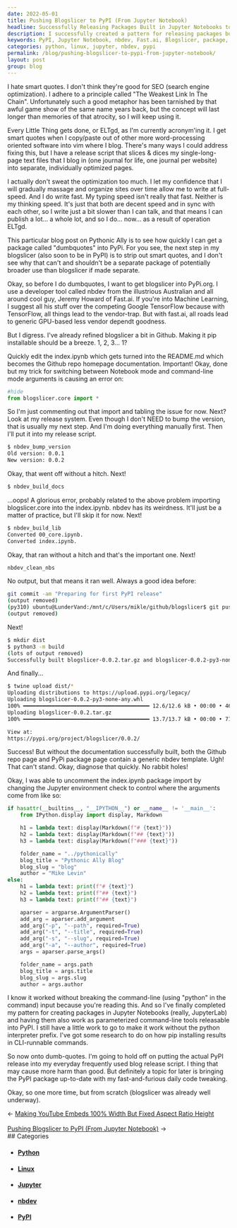 ```yaml
---
date: 2022-05-01
title: Pushing Blogslicer to PyPI (From Jupyter Notebook)
headline: Successfully Releasing Packages Built in Jupyter Notebooks to PyPI with nbdev
description: I successfully created a pattern for releasing packages built in Jupyter Notebooks into PyPI, using nbdev from Fast.ai. I pushed my package, Blogslicer, to PyPI, but still have more work to do before I can add it to my blog release script. Read more to find out how I did it!
keywords: PyPI, Jupyter Notebook, nbdev, Fast.ai, Blogslicer, package, command-line, parameterized, release, script, version, docs, library, commit, upload, python, interpreter
categories: python, linux, jupyter, nbdev, pypi
permalink: /blog/pushing-blogslicer-to-pypi-from-jupyter-notebook/
layout: post
group: blog
---
```



I hate smart quotes. I don't think they're good for SEO (search engine
optimization). I adhere to a principle called "The Weakest Link In The Chain".
Unfortunately such a good metaphor has been tarnished by that awful game show
of the same name years back, but the concept will last longer than memories of
that atrocity, so I will keep using it.

Every Little Thing gets done, or ELTgd, as I'm currently acronym'ing it. I get
smart quotes when I copy/paste out of other more word-processing oriented
software into vim where I blog. There's many ways I could address fixing this,
but I have a release script that slices & dices my single-long-page text files
that I blog in (one journal for life, one journal per website) into separate,
individually optimized pages.

I actually don't sweat the optimization too much. I let my confidence that I
will gradually massage and organize sites over time allow me to write at
full-speed. And I do write fast. My typing speed isn't really that fast.
Neither is my thinking speed. It's just that both are decent speed and in sync
with each other, so I write just a bit slower than I can talk, and that means I
can publish a lot... a whole lot, and so I do... now... as a result of
operation ELTgd.

This particular blog post on Pythonic Ally is to see how quickly I can get a
package called "dumbquotes" into PyPi. For you see, the next step in my
blogslicer (also soon to be in PyPI) is to strip out smart quotes, and I don't
see why that can't and shouldn't be a separate package of potentially broader
use than blogslicer if made separate.

Okay, so before I do dumbquotes, I want to get blogslicer into PyPi.org. I use
a developer tool called nbdev from the illustrious Australian and all around
cool guy, Jeremy Howard of Fast.ai. If you're into Machine Learning, I suggest
all his stuff over the competing Google TensorFlow because with TensorFlow, all
things lead to the vendor-trap. But with fast.ai, all roads lead to generic
GPU-based less vendor dependt goodness.

But I digress. I've already refined blogslicer a bit in Github. Making it pip
installable should be a breeze. 1, 2, 3... 1?

Quickly edit the index.ipynb which gets turned into the README.md which becomes
the Github repo homepage documentation. Important! Okay, done but my trick for
switching between Notebook mode and command-line mode arguments is causing an
error on:

```python
#hide
from blogslicer.core import *
```

So I'm just commenting out that import and tabling the issue for now. Next?
Look at my release system. Even though I don't NEED to bump the version, that
is usually my next step. And I'm doing everything manually first. Then I'll put
it into my release script.

```bash
$ nbdev_bump_version
Old version: 0.0.1
New version: 0.0.2
```

Okay, that went off without a hitch. Next!

```bash
$ nbdev_build_docs
```

...oops! A glorious error, probably related to the above problem importing
blogslicer.core into the index.ipynb. nbdev has its weirdness. It'll just be a
matter of practice, but I'll skip it for now. Next!

```bash
$ nbdev_build_lib
Converted 00_core.ipynb.
Converted index.ipynb.
```

Okay, that ran without a hitch and that's the important one. Next!

```bash
nbdev_clean_nbs
```

No output, but that means it ran well. Always a good idea before:

```bash
git commit -am "Preparing for first PyPI release"
(output removed)
(py310) ubuntu@LunderVand:/mnt/c/Users/mikle/github/blogslicer$ git push
(output removed)
```

Next!

```bash
$ mkdir dist
$ python3 -m build
(lots of output removed)
Successfully built blogslicer-0.0.2.tar.gz and blogslicer-0.0.2-py3-none-any.whl
```

And finally...

```bash
$ twine upload dist/*
Uploading distributions to https://upload.pypi.org/legacy/
Uploading blogslicer-0.0.2-py3-none-any.whl
100% ━━━━━━━━━━━━━━━━━━━━━━━━━━━━━━━━━━━━━━━━ 12.6/12.6 kB • 00:00 • 461.3 kB/s
Uploading blogslicer-0.0.2.tar.gz
100% ━━━━━━━━━━━━━━━━━━━━━━━━━━━━━━━━━━━━━━━━ 13.7/13.7 kB • 00:00 • 718.8 kB/s

View at:
https://pypi.org/project/blogslicer/0.0.2/
```

Success! But without the documentation successfully built, both the Github repo
page and PyPi package page contain a generic nbdev template. Ugh! That can't
stand. Okay, diagnose that quickly. No rabbit holes!

Okay, I was able to uncomment the index.ipynb package import by changing the
Jupyter environment check to control where the arguments come from like so:

```python
if hasattr(__builtins__, "__IPYTHON__") or __name__ != '__main__':
    from IPython.display import display, Markdown

    h1 = lambda text: display(Markdown(f"# {text}"))
    h2 = lambda text: display(Markdown(f"## {text}"))
    h3 = lambda text: display(Markdown(f"### {text}"))

    folder_name = "../pythonically"
    blog_title = "Pythonic Ally Blog"
    blog_slug = "blog"
    author = "Mike Levin"
else:
    h1 = lambda text: print(f"# {text}")
    h2 = lambda text: print(f"## {text}")
    h3 = lambda text: print(f"## {text}")

    aparser = argparse.ArgumentParser()
    add_arg = aparser.add_argument
    add_arg("-p", "--path", required=True)
    add_arg("-t", "--title", required=True)
    add_arg("-s", "--slug", required=True)
    add_arg("-a", "--author", required=True)
    args = aparser.parse_args()

    folder_name = args.path
    blog_title = args.title
    blog_slug = args.slug
    author = args.author
```

I know it worked without breaking the command-line (using "python" in the
command) input because you're reading this. And so I've finally completed my
pattern for creating packages in Jupyter Notebooks (really, JupyterLab) and
having them also work as parameterized command-line tools releasable into PyPI.
I still have a little work to go to make it work without the python interpreter
prefix. I've got some research to do on how pip installing results in
CLI-runnable commands.

So now onto dumb-quotes. I'm going to hold off on putting the actual PyPI
release into my everyday frequently used blog release script. I thing that may
cause more harm than good. But definitely a topic for later is bringing the
PyPI package up-to-date with my fast-and-furious daily code tweaking.

Okay, so one more time, but from scratch (blogslicer was already well
underway).


<div class="arrow-links"><div class="post-nav-prev"><span class="arrow">&larr;&nbsp;</span><a href="/blog/making-youtube-embeds-100-width-but-fixed-aspect-ratio-height/">Making YouTube Embeds 100% Width But Fixed Aspect Ratio Height</a></div> &nbsp; <div class="post-nav-next"><a href="/blog/pushing-blogslicer-to-pypi-from-jupyter-notebook/">Pushing Blogslicer to PyPI (From Jupyter Notebook)</a><span class="arrow">&nbsp;&rarr;</span></div></div>
## Categories

<ul>
<li><h4><a href='/python/'>Python</a></h4></li>
<li><h4><a href='/linux/'>Linux</a></h4></li>
<li><h4><a href='/jupyter/'>Jupyter</a></h4></li>
<li><h4><a href='/nbdev/'>nbdev</a></h4></li>
<li><h4><a href='/pypi/'>PyPI</a></h4></li></ul>